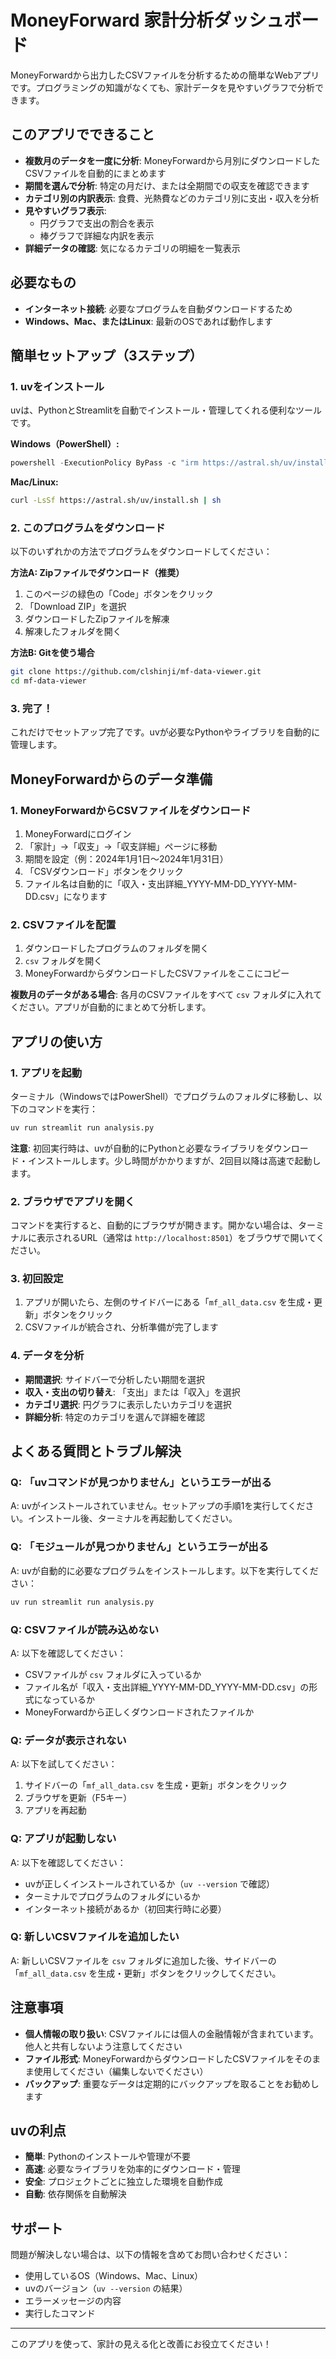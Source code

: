 # MoneyForward 家計分析ダッシュボード

MoneyForwardから出力したCSVファイルを分析するための簡単なWebアプリです。プログラミングの知識がなくても、家計データを見やすいグラフで分析できます。

## このアプリでできること

- **複数月のデータを一度に分析**: MoneyForwardから月別にダウンロードしたCSVファイルを自動的にまとめます
- **期間を選んで分析**: 特定の月だけ、または全期間での収支を確認できます
- **カテゴリ別の内訳表示**: 食費、光熱費などのカテゴリ別に支出・収入を分析
- **見やすいグラフ表示**: 
  - 円グラフで支出の割合を表示
  - 棒グラフで詳細な内訳を表示
- **詳細データの確認**: 気になるカテゴリの明細を一覧表示

## 必要なもの

- **インターネット接続**: 必要なプログラムを自動ダウンロードするため
- **Windows、Mac、またはLinux**: 最新のOSであれば動作します

## 簡単セットアップ（3ステップ）

### 1. uvをインストール

uvは、PythonとStreamlitを自動でインストール・管理してくれる便利なツールです。

**Windows（PowerShell）:**
```powershell
powershell -ExecutionPolicy ByPass -c "irm https://astral.sh/uv/install.ps1 | iex"
```

**Mac/Linux:**
```bash
curl -LsSf https://astral.sh/uv/install.sh | sh
```

### 2. このプログラムをダウンロード

以下のいずれかの方法でプログラムをダウンロードしてください：

**方法A: Zipファイルでダウンロード（推奨）**
1. このページの緑色の「Code」ボタンをクリック
2. 「Download ZIP」を選択
3. ダウンロードしたZipファイルを解凍
4. 解凍したフォルダを開く

**方法B: Gitを使う場合**
```bash
git clone https://github.com/clshinji/mf-data-viewer.git
cd mf-data-viewer
```

### 3. 完了！

これだけでセットアップ完了です。uvが必要なPythonやライブラリを自動的に管理します。

## MoneyForwardからのデータ準備

### 1. MoneyForwardからCSVファイルをダウンロード

1. MoneyForwardにログイン
2. 「家計」→「収支」→「収支詳細」ページに移動
3. 期間を設定（例：2024年1月1日〜2024年1月31日）
4. 「CSVダウンロード」ボタンをクリック
5. ファイル名は自動的に「収入・支出詳細_YYYY-MM-DD_YYYY-MM-DD.csv」になります

### 2. CSVファイルを配置

1. ダウンロードしたプログラムのフォルダを開く
2. `csv` フォルダを開く
3. MoneyForwardからダウンロードしたCSVファイルをここにコピー

**複数月のデータがある場合**: 各月のCSVファイルをすべて `csv` フォルダに入れてください。アプリが自動的にまとめて分析します。

## アプリの使い方

### 1. アプリを起動

ターミナル（WindowsではPowerShell）でプログラムのフォルダに移動し、以下のコマンドを実行：

```bash
uv run streamlit run analysis.py
```

**注意**: 初回実行時は、uvが自動的にPythonと必要なライブラリをダウンロード・インストールします。少し時間がかかりますが、2回目以降は高速で起動します。

### 2. ブラウザでアプリを開く

コマンドを実行すると、自動的にブラウザが開きます。開かない場合は、ターミナルに表示されるURL（通常は `http://localhost:8501`）をブラウザで開いてください。

### 3. 初回設定

1. アプリが開いたら、左側のサイドバーにある「`mf_all_data.csv` を生成・更新」ボタンをクリック
2. CSVファイルが統合され、分析準備が完了します

### 4. データを分析

- **期間選択**: サイドバーで分析したい期間を選択
- **収入・支出の切り替え**: 「支出」または「収入」を選択
- **カテゴリ選択**: 円グラフに表示したいカテゴリを選択
- **詳細分析**: 特定のカテゴリを選んで詳細を確認

## よくある質問とトラブル解決

### Q: 「uvコマンドが見つかりません」というエラーが出る
A: uvがインストールされていません。セットアップの手順1を実行してください。インストール後、ターミナルを再起動してください。

### Q: 「モジュールが見つかりません」というエラーが出る
A: uvが自動的に必要なプログラムをインストールします。以下を実行してください：
```bash
uv run streamlit run analysis.py
```

### Q: CSVファイルが読み込めない
A: 以下を確認してください：
- CSVファイルが `csv` フォルダに入っているか
- ファイル名が「収入・支出詳細_YYYY-MM-DD_YYYY-MM-DD.csv」の形式になっているか
- MoneyForwardから正しくダウンロードされたファイルか

### Q: データが表示されない
A: 以下を試してください：
1. サイドバーの「`mf_all_data.csv` を生成・更新」ボタンをクリック
2. ブラウザを更新（F5キー）
3. アプリを再起動

### Q: アプリが起動しない
A: 以下を確認してください：
- uvが正しくインストールされているか（`uv --version` で確認）
- ターミナルでプログラムのフォルダにいるか
- インターネット接続があるか（初回実行時に必要）

### Q: 新しいCSVファイルを追加したい
A: 新しいCSVファイルを `csv` フォルダに追加した後、サイドバーの「`mf_all_data.csv` を生成・更新」ボタンをクリックしてください。

## 注意事項

- **個人情報の取り扱い**: CSVファイルには個人の金融情報が含まれています。他人と共有しないよう注意してください
- **ファイル形式**: MoneyForwardからダウンロードしたCSVファイルをそのまま使用してください（編集しないでください）
- **バックアップ**: 重要なデータは定期的にバックアップを取ることをお勧めします

## uvの利点

- **簡単**: Pythonのインストールや管理が不要
- **高速**: 必要なライブラリを効率的にダウンロード・管理
- **安全**: プロジェクトごとに独立した環境を自動作成
- **自動**: 依存関係を自動解決

## サポート

問題が解決しない場合は、以下の情報を含めてお問い合わせください：
- 使用しているOS（Windows、Mac、Linux）
- uvのバージョン（`uv --version` の結果）
- エラーメッセージの内容
- 実行したコマンド

---

このアプリを使って、家計の見える化と改善にお役立てください！
